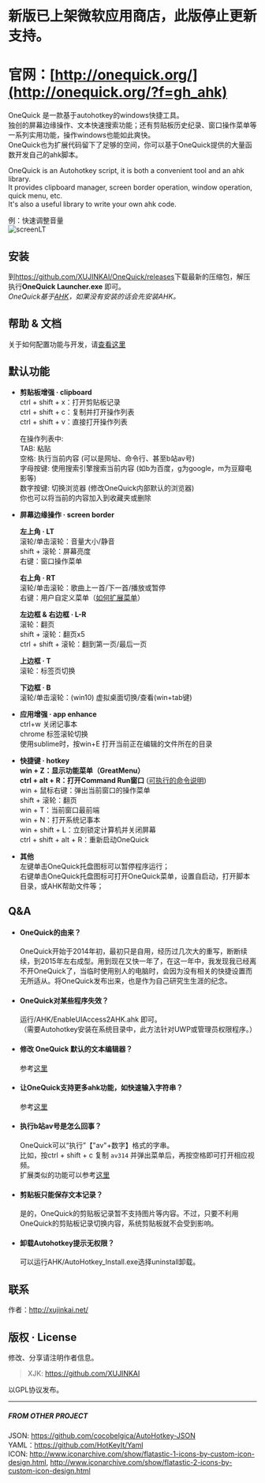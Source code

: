 新版已上架微软应用商店，此版停止更新支持。
========================

官网：[http://onequick.org/](http://onequick.org/?f=gh_ahk)
========================

OneQuick 是一款基于autohotkey的windows快捷工具。  
独创的屏幕边缘操作、文本快速搜索功能；还有剪贴板历史纪录、窗口操作菜单等一系列实用功能，操作windows也能如此爽快。  
OneQuick也为扩展代码留下了足够的空间，你可以基于OneQuick提供的大量函数开发自己的ahk脚本。

OneQuick is an Autohotkey script, it is both a convenient tool and an ahk library.  
It provides clipboard manager, screen border operation, window operation, quick menu, etc.  
It's also a useful library to write your own ahk code.  

例：快速调整音量  
![screenLT](http://i.imgur.com/mKVXXmU.gif)


安装
------------------------
到<https://github.com/XUJINKAI/OneQuick/releases>下载最新的压缩包，解压执行**OneQuick Launcher.exe** 即可。  
_OneQuick基于[AHK][AHK]，如果没有安装的话会先安装AHK。_


帮助 & 文档
------------------------
关于如何配置功能与开发，请[查看这里][DOCUMENT]


默认功能
------------------------
- **剪贴板增强 · clipboard**  
    ctrl + shift + x：打开剪贴板记录  
    ctrl + shift + c：复制并打开操作列表  
    ctrl + shift + v：直接打开操作列表  

    在操作列表中:  
    TAB: 粘贴  
    空格: 执行当前内容 (可以是网址、命令行、甚至b站av号)  
    字母按键: 使用搜索引擎搜索当前内容 (如b为百度，g为google，m为豆瓣电影等)  
    数字按键: 切换浏览器 (修改OneQuick内部默认的浏览器)  
    你也可以将当前的内容加入到收藏夹或删除  

- **屏幕边缘操作 · screen border**

    **左上角 · LT**  
    滚轮/单击滚轮：音量大小/静音  
    shift + 滚轮：屏幕亮度  
    右键：窗口操作菜单  

    **右上角 · RT**  
    滚轮/单击滚轮：歌曲上一首/下一首/播放或暂停  
    右键：用户自定义菜单（[如何扩展菜单][ext_rt_menu]）  

    **左边框 & 右边框 · L-R**  
    滚轮：翻页  
    shift + 滚轮：翻页x5  
    ctrl + shift + 滚轮：翻到第一页/最后一页  

    **上边框 · T**  
    滚轮：标签页切换  

    **下边框 · B**  
    滚轮/单击滚轮：(win10) 虚拟桌面切换/查看(win+tab键)

- **应用增强 · app enhance**  
    ctrl+w 关闭记事本  
    chrome 标签滚轮切换  
    使用sublime时，按win+E 打开当前正在编辑的文件所在的目录  

- **快捷键 · hotkey**  
    **win + Z：显示功能菜单（GreatMenu）**  
    **ctrl + alt + R：打开Command Run窗口** ([可执行的命令说明][run_function])  
    win + 鼠标右键：弹出当前窗口的操作菜单  
    shift + 滚轮：翻页  
    win + T：当前窗口最前端  
    win + N：打开系统记事本  
    win + shift + L：立刻锁定计算机并关闭屏幕  
    ctrl + shift + alt + R：重新启动OneQuick  

- **其他**  
    左键单击OneQuick托盘图标可以暂停程序运行；  
    右键单击OneQuick托盘图标可打开OneQuick菜单，设置自启动，打开脚本目录，或AHK帮助文件等；  


Q&A
------------------------

- #### OneQuick的由来？  
    OneQuick开始于2014年初，最初只是自用，经历过几次大的重写，断断续续，到2015年左右成型。用到现在又快一年了，在这一年中，我发现我已经离不开OneQuick了，当临时使用别人的电脑时，会因为没有相关的快捷设置而无所适从。将OneQuick发布出来，也是作为自己研究生生涯的纪念。

- #### OneQuick对某些程序失效？  
    运行/AHK/EnableUIAccess2AHK.ahk 即可。  
    （需要Autohotkey安装在系统目录中，此方法针对UWP或管理员权限程序。）

- #### 修改 OneQuick 默认的文本编辑器？  
    参考[这里][ext_default_editor]  

- #### 让OneQuick支持更多ahk功能，如快速输入字符串？  
    参考[这里][ext_ahk_code]  

- #### 执行b站av号是怎么回事？  
    OneQuick可以“执行”【"av"+数字】格式的字串。  
    比如，按ctrl + shift + c 复制 `av314` 并弹出菜单后，再按空格即可打开相应视频。  
    扩展类似的功能可以参考[这里][run_function]  

- #### 剪贴板只能保存文本记录？  
    是的，OneQuick的剪贴板记录暂不支持图片等内容。不过，只要不利用OneQuick的剪贴板记录切换内容，系统剪贴板就不会受到影响。

- #### 卸载Autohotkey提示无权限？
    可以运行AHK/AutoHotkey_Install.exe选择uninstall卸载。

联系
------------------------
作者：http://xujinkai.net/  

版权 · License
------------------------
修改、分享请注明作者信息。
> XJK: https://github.com/XUJINKAI  

以GPL协议发布。  

[AHK]: https://autohotkey.com/
[DOCUMENT]: https://github.com/XUJINKAI/OneQuick/wiki
[ext_rt_menu]: https://github.com/XUJINKAI/OneQuick/wiki/OneQuick.Ext.ahk#扩展屏幕右上角右键菜单
[ext_default_editor]: https://github.com/XUJINKAI/OneQuick/wiki/OneQuick.Ext.ahk#设置默认编辑器
[ext_ahk_code]: https://github.com/XUJINKAI/OneQuick/wiki/OneQuick.Ext.ahk#定义额外的快捷键
[run_function]: https://github.com/XUJINKAI/OneQuick/wiki/run_function

------------------------
##### FROM OTHER PROJECT  
JSON: https://github.com/cocobelgica/AutoHotkey-JSON  
YAML：https://github.com/HotKeyIt/Yaml  
ICON: http://www.iconarchive.com/show/flatastic-1-icons-by-custom-icon-design.html, http://www.iconarchive.com/show/flatastic-2-icons-by-custom-icon-design.html  
